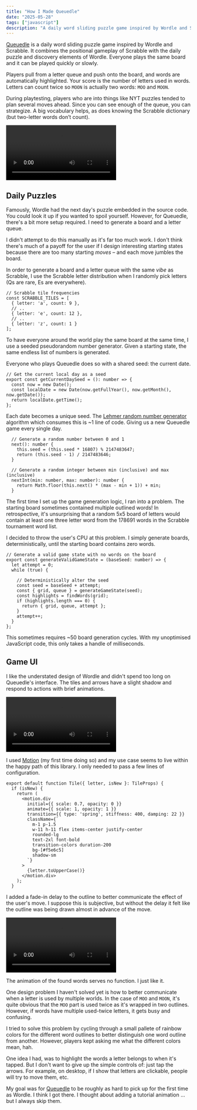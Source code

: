 ```yaml
---
title: "How I Made Queuedle"
date: "2025-05-28"
tags: ["javascript"]
description: "A daily word sliding puzzle game inspired by Wordle and Scrabble"
---
```


[Queuedle](https://queuedle.com) is a daily word sliding puzzle game inspired by Wordle and Scrabble. It combines the positional gameplay of Scrabble with the daily puzzle and discovery elements of Wordle. Everyone plays the same board and it can be played quickly or slowly.

Players pull from a letter queue and push onto the board, and words are automatically highlighted. Your score is the number of letters used in words. Letters can count twice so `MOON` is actually two words: `MOO` and `MOON`.

During playtesting, players who are into things like NYT puzzles tended to plan several moves ahead. Since you can see enough of the queue, you can strategize. A big vocabulary helps, as does knowing the Scrabble dictionary (but two-letter words don’t count).

![A game of Queuedle being played.](overview.mp4)

## Daily Puzzles

Famously, Wordle had the next day's puzzle embedded in the source code. You could look it up if you wanted to spoil yourself. However, for Queuedle, there's a bit more setup required. I need to generate a board and a letter queue.

I didn't attempt to do this manually as it's far too much work. I don't think there's much of a payoff for the user if I design interesting starting states because there are too many starting _moves_ – and each move jumbles the board.

In order to generate a board and a letter queue with the same *vibe* as Scrabble, I use the Scrabble letter distribution when I randomly pick letters (Qs are rare, Es are everywhere).

```tsx
// Scrabble tile frequencies
const SCRABBLE_TILES = [
  { letter: 'a', count: 9 },
  // ..
  { letter: 'e', count: 12 },
  // ..
  { letter: 'z', count: 1 }
];
```

To have everyone around the world play the same board at the same time, I use a seeded pseudorandom number generator. Given a starting state, the same endless list of numbers is generated.

Everyone who plays Queuedle does so with a shared seed: the current date.

```tsx
// Get the current local day as a seed
export const getCurrentDaySeed = (): number => {
  const now = new Date();
  const localDate = new Date(now.getFullYear(), now.getMonth(), now.getDate());
  return localDate.getTime();
};
```

Each date becomes a unique seed. The [Lehmer random number generator](https://en.wikipedia.org/wiki/Lehmer_random_number_generator) algorithm which consumes this is ~1 line of code. Giving us a new Queuedle game every single day.

```tsx
  // Generate a random number between 0 and 1
  next(): number {
    this.seed = (this.seed * 16807) % 2147483647;
    return (this.seed - 1) / 2147483646;
  }

  // Generate a random integer between min (inclusive) and max (inclusive)
  nextInt(min: number, max: number): number {
    return Math.floor(this.next() * (max - min + 1)) + min;
  }
```

The first time I set up the game generation logic, I ran into a problem. The starting board sometimes contained multiple outlined words! In retrospective, it's unsurprising that a random 5x5 board of letters would contain at least one three letter word from the 178691 words in the Scrabble tournament word list.

I decided to throw the user's CPU at this problem. I simply generate boards, deterministically, until the starting board contains zero words.

```tsx
// Generate a valid game state with no words on the board
export const generateValidGameState = (baseSeed: number) => {
  let attempt = 0;
  while (true) {
  
    // Deterministically alter the seed
    const seed = baseSeed + attempt;
    const { grid, queue } = generateGameState(seed);
    const highlights = findWords(grid);
    if (highlights.length === 0) {
      return { grid, queue, attempt };
    }
    attempt++;
  }
};
```

This sometimes requires ~50 board generation cycles. With my unoptimised JavaScript code, this only takes a handle of milliseconds.

## Game UI

I like the understated design of Wordle and didn't spend too long on Queuedle's interface. The tiles and arrows have a slight shadow and respond to actions with brief animations.

![Zoomed in view of shadows and tile animations.](shadows.mp4)

I used [Motion](https://motion.dev) (my first time doing so) and my use case seems to live within the happy path of this library. I only needed to pass a few lines of configuration.

```tsx
export default function Tile({ letter, isNew }: TileProps) {
  if (isNew) {
    return (
      <motion.div
        initial={{ scale: 0.7, opacity: 0 }}
        animate={{ scale: 1, opacity: 1 }}
        transition={{ type: 'spring', stiffness: 400, damping: 22 }}
        className={`
          m-1 p-1.5
          w-11 h-11 flex items-center justify-center
          rounded-lg
          text-2xl font-bold
          transition-colors duration-200
          bg-[#f5e6c5]
          shadow-sm
        `}
      >
        {letter.toUpperCase()}
      </motion.div>
    );
  }
```

I added a fade-in delay to the outline to better communicate the effect of the user's move. I suppose this is subjective, but without the delay it felt like the outline was being drawn almost in advance of the move.

![Zoomed in view of the word list animation.](words.mp4)

The animation of the found words serves no function. I just like it.

One design problem I haven't solved yet is how to better communicate when a letter is used by multiple worlds. In the case of `MOO` and `MOON`, it's quite obvious that the `MOO` part is used twice as it's wrapped in two outlines. However, if words have multiple used-twice letters, it gets busy and confusing.

I tried to solve this problem by cycling through a small pallete of rainbow colors for the different word outlines to better distinguish one word outline from another. However, players kept asking me what the different colors mean, hah.

One idea I had, was to highlight the words a letter belongs to when it's tapped. But I don't want to give up the simple controls of: just tap the arrows. For example, on desktop, if I show that letters are clickable, people will try to move them, etc.

My goal was for [Queuedle](https://queuedle.com) to be roughly as hard to pick up for the first time as Wordle. I think I got there. I thought about adding a tutorial animation ... but I always skip them.
